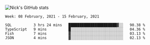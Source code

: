 ![Nick's GitHub stats](https://github-readme-stats.vercel.app/api?username=nickdark&theme=vue&show_icons=true)


<!--START_SECTION:waka-->
```text
Week: 08 February, 2021 - 15 February, 2021

SQL          3 hrs 24 mins   ██████████████████████▓░░   90.38 % 
TypeScript   9 mins          █░░░░░░░░░░░░░░░░░░░░░░░░   04.36 % 
Fish         7 mins          ▓░░░░░░░░░░░░░░░░░░░░░░░░   03.13 % 
JSON         4 mins          ▓░░░░░░░░░░░░░░░░░░░░░░░░   02.13 % 
```
<!--END_SECTION:waka-->

<!--
**nickdark/nickdark** is a ✨ _special_ ✨ repository because its `README.md` (this file) appears on your GitHub profile.

Here are some ideas to get you started:

- 🔭 I’m currently working on ...
- 🌱 I’m currently learning ...
- 👯 I’m looking to collaborate on ...
- 🤔 I’m looking for help with ...
- 💬 Ask me about ...
- 📫 How to reach me: ...
- 😄 Pronouns: ...
- ⚡ Fun fact: ...
-->
